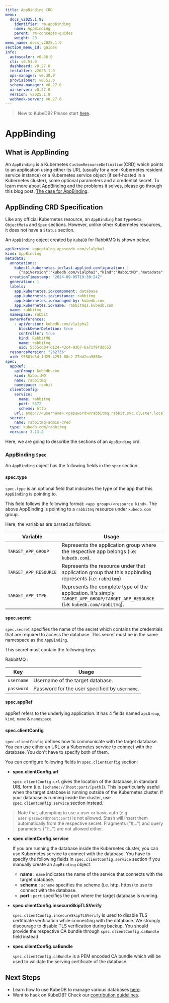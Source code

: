 ```yaml
---
title: AppBinding CRD
menu:
  docs_v2025.1.9:
    identifier: rm-appbinding
    name: AppBinding
    parent: rm-concepts-guides
    weight: 20
menu_name: docs_v2025.1.9
section_menu_id: guides
info:
  autoscaler: v0.36.0
  cli: v0.51.0
  dashboard: v0.27.0
  installer: v2025.1.9
  ops-manager: v0.38.0
  provisioner: v0.51.0
  schema-manager: v0.27.0
  ui-server: v0.27.0
  version: v2025.1.9
  webhook-server: v0.27.0
---
```


> New to KubeDB? Please start [here](/docs/v2025.1.9/README).

# AppBinding

## What is AppBinding

An `AppBinding` is a Kubernetes `CustomResourceDefinition`(CRD) which points to an application using either its URL (usually for a non-Kubernetes resident service instance) or a Kubernetes service object (if self-hosted in a Kubernetes cluster), some optional parameters and a credential secret. To learn more about AppBinding and the problems it solves, please go through this blog post: [The case for AppBinding](https://appscode.com/blog/post/the-case-for-appbinding).

## AppBinding CRD Specification

Like any official Kubernetes resource, an `AppBinding` has `TypeMeta`, `ObjectMeta` and `Spec` sections. However, unlike other Kubernetes resources, it does not have a `Status` section.

An `AppBinding` object created by `KubeDB` for RabbitMQ is shown below,

```yaml
apiVersion: appcatalog.appscode.com/v1alpha1
kind: AppBinding
metadata:
  annotations:
    kubectl.kubernetes.io/last-applied-configuration: |
      {"apiVersion":"kubedb.com/v1alpha2","kind":"RabbitMQ","metadata":{"annotations":{},"name":"rabbitmq","namespace":"rabbit"},"spec":{"deletionPolicy":"WipeOut","podTemplate":{"spec":{"containers":[{"name":"rabbitmq","resources":{"limits":{"cpu":"600m","memory":"1.5Gi"},"requests":{"cpu":"500m"}}}]}},"replicas":3,"storage":{"accessModes":["ReadWriteOnce"],"resources":{"requests":{"storage":"1Gi"}},"storageClassName":"standard"},"storageType":"Durable","version":"3.13.2"}}
  creationTimestamp: "2024-09-05T19:30:24Z"
  generation: 1
  labels:
    app.kubernetes.io/component: database
    app.kubernetes.io/instance: rabbitmq
    app.kubernetes.io/managed-by: kubedb.com
    app.kubernetes.io/name: rabbitmqs.kubedb.com
  name: rabbitmq
  namespace: rabbit
  ownerReferences:
    - apiVersion: kubedb.com/v1alpha2
      blockOwnerDeletion: true
      controller: true
      kind: RabbitMQ
      name: rabbitmq
      uid: 5555cd04-d124-42c4-93b7-6a71f9fdd653
  resourceVersion: "262736"
  uid: 95801d5d-1d25-4251-88c2-27dd2ea9860e
spec:
  appRef:
    apiGroup: kubedb.com
    kind: RabbitMQ
    name: rabbitmq
    namespace: rabbit
  clientConfig:
    service:
      name: rabbitmq
      port: 5672
      scheme: http
    url: amqp://<username>:<password>@rabbitmq.rabbit.svc.cluster.local:5672/
  secret:
    name: rabbitmq-admin-cred
  type: kubedb.com/rabbitmq
  version: 3.13.2
```

Here, we are going to describe the sections of an `AppBinding` crd.

### AppBinding `Spec`

An `AppBinding` object has the following fields in the `spec` section:

#### spec.type

`spec.type` is an optional field that indicates the type of the app that this `AppBinding` is pointing to.

This field follows the following format: `<app group>/<resource kind>`. The above AppBinding is pointing to a `rabbitmq` resource under `kubedb.com` group.

Here, the variables are parsed as follows:

|       Variable        | Usage                                                                                                                             |
| --------------------- |-----------------------------------------------------------------------------------------------------------------------------------|
| `TARGET_APP_GROUP`    | Represents the application group where the respective app belongs (i.e: `kubedb.com`).                                            |
| `TARGET_APP_RESOURCE` | Represents the resource under that application group that this appbinding represents (i.e: `rabbitmq`).                           |
| `TARGET_APP_TYPE`     | Represents the complete type of the application. It's simply `TARGET_APP_GROUP/TARGET_APP_RESOURCE` (i.e: `kubedb.com/rabbitmq`). |

#### spec.secret

`spec.secret` specifies the name of the secret which contains the credentials that are required to access the database. This secret must be in the same namespace as the `AppBinding`.

This secret must contain the following keys:

RabbitMQ :

| Key        | Usage                                          |
| ---------- | ---------------------------------------------- |
| `username` | Username of the target database.               |
| `password` | Password for the user specified by `username`. |


#### spec.appRef
appRef refers to the underlying application. It has 4 fields named `apiGroup`, `kind`, `name` & `namespace`.

#### spec.clientConfig

`spec.clientConfig` defines how to communicate with the target database. You can use either an URL or a Kubernetes service to connect with the database. You don't have to specify both of them.

You can configure following fields in `spec.clientConfig` section:

- **spec.clientConfig.url**

  `spec.clientConfig.url` gives the location of the database, in standard URL form (i.e. `[scheme://]host:port/[path]`). This is particularly useful when the target database is running outside of the Kubernetes cluster. If your database is running inside the cluster, use `spec.clientConfig.service` section instead.

> Note that, attempting to use a user or basic auth (e.g. `user:password@host:port`) is not allowed. Stash will insert them automatically from the respective secret. Fragments ("#...") and query parameters ("?...") are not allowed either.

- **spec.clientConfig.service**

  If you are running the database inside the Kubernetes cluster, you can use Kubernetes service to connect with the database. You have to specify the following fields in `spec.clientConfig.service` section if you manually create an `AppBinding` object.

  - **name :** `name` indicates the name of the service that connects with the target database.
  - **scheme :** `scheme` specifies the scheme (i.e. http, https) to use to connect with the database.
  - **port :** `port` specifies the port where the target database is running.

- **spec.clientConfig.insecureSkipTLSVerify**

  `spec.clientConfig.insecureSkipTLSVerify` is used to disable TLS certificate verification while connecting with the database. We strongly discourage to disable TLS verification during backup. You should provide the respective CA bundle through `spec.clientConfig.caBundle` field instead.

- **spec.clientConfig.caBundle**

  `spec.clientConfig.caBundle` is a PEM encoded CA bundle which will be used to validate the serving certificate of the database.

## Next Steps

- Learn how to use KubeDB to manage various databases [here](/docs/v2025.1.9/guides/README).
- Want to hack on KubeDB? Check our [contribution guidelines](/docs/v2025.1.9/CONTRIBUTING).
